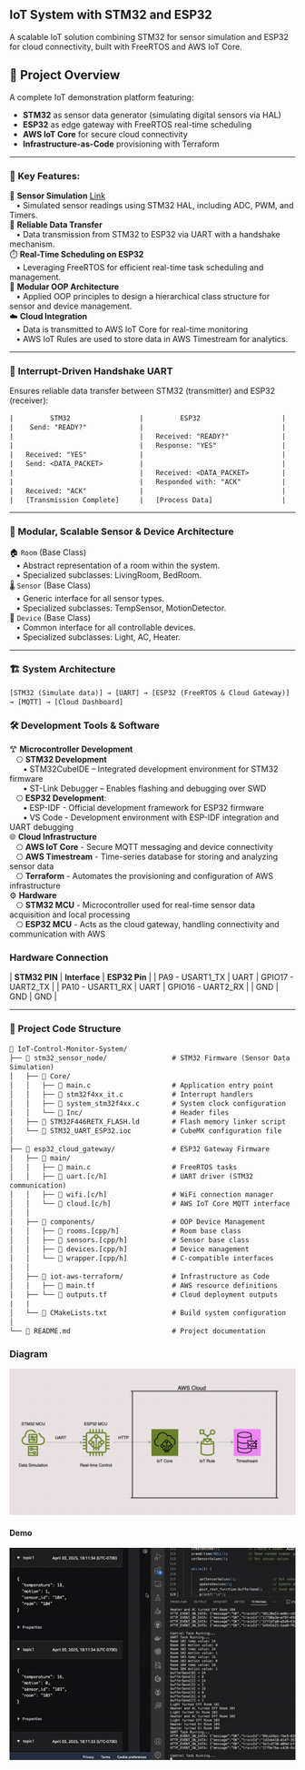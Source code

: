 ## IoT System with STM32 and ESP32

A scalable IoT solution combining STM32 for sensor simulation and ESP32 for cloud connectivity, built with FreeRTOS and AWS IoT Core.

## 🚀 Project Overview
A complete IoT demonstration platform featuring:
- **STM32** as sensor data generator (simulating digital sensors via HAL)
- **ESP32** as edge gateway with FreeRTOS real-time scheduling
- **AWS IoT Core** for secure cloud connectivity
- **Infrastructure-as-Code** provisioning with Terraform

---
### 🔑 Key Features:
🧪 **Sensor Simulation** [Link](https://github.com/HajjSalad/STM32-Sensor-Data-Simulation)   
&nbsp;&nbsp;&nbsp;• Simulated sensor readings using STM32 HAL, including ADC, PWM, and Timers.  
🔁 **Reliable Data Transfer**  
&nbsp;&nbsp;&nbsp;• Data transmission from STM32 to ESP32 via UART with a handshake mechanism.   
⏱️ **Real-Time Scheduling on ESP32**  
&nbsp;&nbsp;&nbsp;• Leveraging FreeRTOS for efficient real-time task scheduling and management.  
🧩 **Modular OOP Architecture**  
&nbsp;&nbsp;&nbsp;• Applied OOP principles to design a hierarchical class structure for sensor and device management.  
☁️ **Cloud Integration**    
&nbsp;&nbsp;&nbsp;• Data is transmitted to AWS IoT Core for real-time monitoring  
&nbsp;&nbsp;&nbsp;• AWS IoT Rules are used to store data in AWS Timestream for analytics.  

---
### 📡 **Interrupt-Driven Handshake UART**
Ensures reliable data transfer between STM32 (transmitter) and ESP32 (receiver):
```
|         STM32                 |         ESP32                    |
|    Send: "READY?"             |                                  |
|                               |   Received: "READY?"             |
|                               |   Response: "YES"                |
|   Received: "YES"             |                                  |
|   Send: <DATA_PACKET>         |                                  |
|                               |   Received: <DATA_PACKET>        |
|                               |   Responded with: "ACK"          |
|   Received: "ACK"             |                                  |
|   [Transmission Complete]     |   [Process Data]                 |
```

---
### 🧱 Modular, Scalable Sensor & Device Architecture
🏠 `Room` (Base Class)  
&nbsp;&nbsp;&nbsp;• Abstract representation of a room within the system.  
&nbsp;&nbsp;&nbsp;• Specialized subclasses: LivingRoom, BedRoom.  
🌡️ `Sensor` (Base Class)  
&nbsp;&nbsp;&nbsp;• Generic interface for all sensor types.  
&nbsp;&nbsp;&nbsp;• Specialized subclasses: TempSensor, MotionDetector.  
🔌 `Device` (Base Class)  
&nbsp;&nbsp;&nbsp;• Common interface for all controllable devices.  
&nbsp;&nbsp;&nbsp;• Specialized subclasses: Light, AC, Heater. 

---
### 🏗 System Architecture
```
[STM32 (Simulate data)] → [UART] → [ESP32 (FreeRTOS & Cloud Gateway)] → [MQTT] → [Cloud Dashboard]
```

### 🛠️ Development Tools & Software
𐂷 **Microcontroller Development**  
&nbsp;&nbsp;&nbsp;⎔ **STM32 Development**  
&nbsp;&nbsp;&nbsp;&nbsp;&nbsp;&nbsp;• STM32CubeIDE – Integrated development environment for STM32 firmware   
&nbsp;&nbsp;&nbsp;&nbsp;&nbsp;&nbsp;• ST-Link Debugger – Enables flashing and debugging over SWD      
&nbsp;&nbsp;&nbsp;⎔ **ESP32 Development**:  
&nbsp;&nbsp;&nbsp;&nbsp;&nbsp;&nbsp;• ESP-IDF - Official development framework for ESP32 firmware  
&nbsp;&nbsp;&nbsp;&nbsp;&nbsp;&nbsp;• VS Code - Development environment with ESP-IDF integration and UART debugging    
🌐 **Cloud Infrastructure**    
&nbsp;&nbsp;&nbsp;⎔ **AWS IoT Core** - Secure MQTT messaging and device connectivity     
&nbsp;&nbsp;&nbsp;⎔ **AWS Timestream** - Time-series database for storing and analyzing sensor data     
&nbsp;&nbsp;&nbsp;⎔ **Terraform** - Automates the provisioning and configuration of AWS infrastructure     
⚙️ **Hardware**  
&nbsp;&nbsp;&nbsp;⎔ **STM32 MCU** - Microcontroller used for real-time sensor data acquisition and local processing     
&nbsp;&nbsp;&nbsp;⎔ **ESP32 MCU** - Acts as the cloud gateway, handling connectivity and communication with AWS   

### Hardware Connection
|     **STM32 PIN**     |  **Interface**   |     **ESP32 Pin**         |
|    PA9 - USART1_TX    |      UART        |     GPIO17 - UART2_TX     |
|    PA10 - USART1_RX   |      UART        |     GPIO16 - UART2_RX     |
|        GND            |      GND         |      GND                  |

---
### 📂 Project Code Structure
```
📁 IoT-Control-Monitor-System/
├── 📁 stm32_sensor_node/                # STM32 Firmware (Sensor Data Simulation)
│   ├── 📁 Core/
│   │   ├── 📄 main.c                    # Application entry point
│   │   ├── 📄 stm32f4xx_it.c            # Interrupt handlers
│   │   ├── 📄 system_stm32f4xx.c        # System clock configuration
│   │   └── 📁 Inc/                      # Header files
│   ├── 📄 STM32F446RETX_FLASH.ld        # Flash memory linker script
│   └── 📄 STM32_UART_ESP32.ioc          # CubeMX configuration file
│
├── 📁 esp32_cloud_gateway/              # ESP32 Gateway Firmware
│   ├── 📁 main/
│   │   ├── 📄 main.c                    # FreeRTOS tasks
│   │   ├── 📄 uart.[c/h]                # UART driver (STM32 communication)
│   │   ├── 📄 wifi.[c/h]                # WiFi connection manager
│   │   └── 📄 cloud.[c/h]               # AWS IoT Core MQTT interface
│   │
│   ├── 📁 components/                   # OOP Device Management
│   │   ├── 📄 rooms.[cpp/h]             # Room base class
│   │   ├── 📄 sensors.[cpp/h]           # Sensor base class
│   │   ├── 📄 devices.[cpp/h]           # Device management
│   │   └── 📄 wrapper.[cpp/h]           # C-compatible interfaces
│   │
│   ├── 📁 iot-aws-terraform/            # Infrastructure as Code
│   |   ├── 📄 main.tf                   # AWS resource definitions
│   ├── └── 📄 outputs.tf                # Cloud deployment outputs
|   |
│   └── 📄 CMakeLists.txt                # Build system configuration
│
└── 📄 README.md                         # Project documentation
```

### Diagram
![Pic](./IoTSystemDiagram.png)

#### Demo
![Demo](./IoTSystemGIF.gif)
